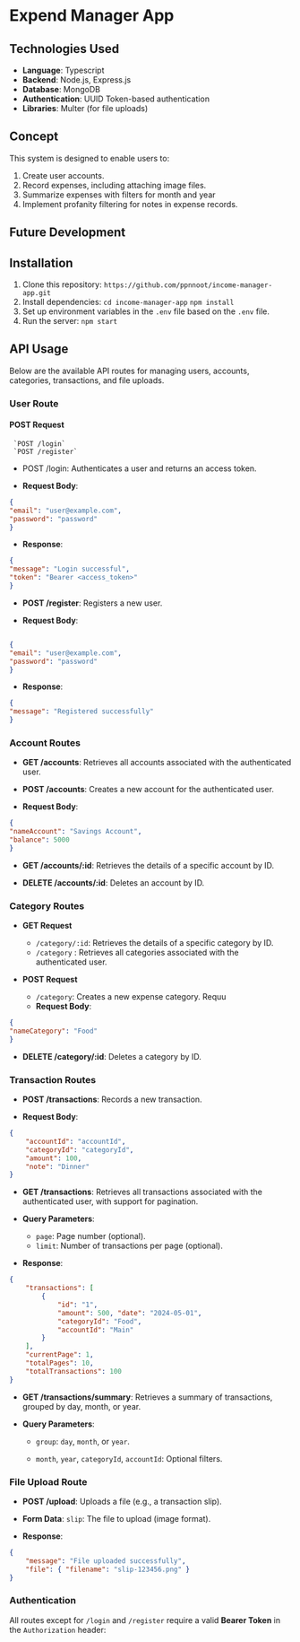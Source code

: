 
# Expend Manager App

## Technologies Used
- **Language**: Typescript
- **Backend**: Node.js, Express.js
- **Database**: MongoDB
- **Authentication**: UUID Token-based authentication
- **Libraries**: Multer (for file uploads)

## Concept
This system is designed to enable users to:
1. Create user accounts.
2. Record expenses, including attaching image files.
3. Summarize expenses with filters for month and year
4. Implement profanity filtering for notes in expense records.

## Future Development


## Installation
1. Clone this repository:
`https://github.com/ppnnoot/income-manager-app.git`
2. Install dependencies:
`cd income-manager-app`
`npm install`
3. Set up environment variables in the `.env` file based on the `.env` file.
4. Run the server:
`npm start`

## API Usage

  

Below are the available API routes for managing users, accounts, categories, transactions, and file uploads.

### User Route
  
#### POST Request
	 `POST /login`
	 `POST /register`


- POST /login: Authenticates a user and returns an access token.

- **Request Body**:

```json
{
"email": "user@example.com",
"password": "password"
}

```

- **Response**:

```json
{
"message": "Login successful",
"token": "Bearer <access_token>"
}
```

  

- **POST /register**: Registers a new user.

- **Request Body**:

```json

{
"email": "user@example.com",
"password": "password"
}

```

- **Response**:

```json
{
"message": "Registered successfully"
}
```

  

### Account Routes

- **GET /accounts**: Retrieves all accounts associated with the authenticated user.

- **POST /accounts**: Creates a new account for the authenticated user.

- **Request Body**:

```json
{
"nameAccount": "Savings Account",
"balance": 5000
}
```

  

- **GET /accounts/:id**: Retrieves the details of a specific account by ID.

- **DELETE /accounts/:id**: Deletes an account by ID.

  

### Category Routes

- **GET Request**
	-  `/category/:id`: Retrieves the details of a specific category by ID.
	-  `/category` : Retrieves all categories associated with the authenticated user.




- **POST Request**
	- `/category`: Creates a new expense category. Requu
	- **Request Body**:
```json
{
"nameCategory": "Food"
}
```




- **DELETE /category/:id**: Deletes a category by ID.

### Transaction Routes

- **POST /transactions**: Records a new transaction.

- **Request Body**:
```json
{
	"accountId": "accountId",
	"categoryId": "categoryId",	
	"amount": 100,
	"note": "Dinner"
}
```

- **GET /transactions**: Retrieves all transactions associated with the authenticated user, with support for pagination.

- **Query Parameters**:
	- `page`: Page number (optional).
	- `limit`: Number of transactions per page (optional).

- **Response**:

```json
{
	"transactions": [
		{ 
			"id": "1", 
			"amount": 500, "date": "2024-05-01",
			"categoryId": "Food", 
			"accountId": "Main" 
		}
	],
	"currentPage": 1,
	"totalPages": 10,
	"totalTransactions": 100
}
```

  

- **GET /transactions/summary**: Retrieves a summary of transactions, grouped by day, month, or year.

- **Query Parameters**:

	- `group`: `day`, `month`, or `year`.

	- `month`, `year`, `categoryId`, `accountId`: Optional filters.

  

### File Upload Route

- **POST /upload**: Uploads a file (e.g., a transaction slip).

- **Form Data**: `slip`: The file to upload (image format).

- **Response**:

```json
{
	"message": "File uploaded successfully",
	"file": { "filename": "slip-123456.png" }
}
```

  

### Authentication

All routes except for `/login` and `/register` require a valid **Bearer Token** in the `Authorization` header:

